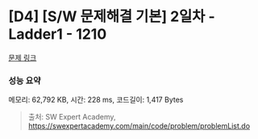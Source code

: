 # [D4] [S/W 문제해결 기본] 2일차 - Ladder1 - 1210 

[문제 링크](https://swexpertacademy.com/main/code/problem/problemDetail.do?contestProbId=AV14ABYKADACFAYh) 

### 성능 요약

메모리: 62,792 KB, 시간: 228 ms, 코드길이: 1,417 Bytes



> 출처: SW Expert Academy, https://swexpertacademy.com/main/code/problem/problemList.do